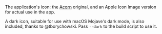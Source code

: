 The application's icon: the [Acorn](https://flyingmeat.com/acorn/) original, and an Apple Icon Image version for actual use in the app.

A dark icon, suitable for use with macOS Mojave's dark mode, is also included, thanks to @tborychowski. Pass `--dark` to the build script to use it.
